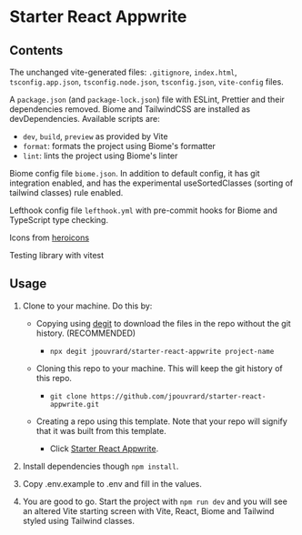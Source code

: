# Starter React Appwrite

## Contents

The unchanged vite-generated files: `.gitignore`, `index.html`, `tsconfig.app.json`, `tsconfig.node.json`, `tsconfig.json`, `vite-config` files.

A `package.json` (and `package-lock.json`) file with ESLint, Prettier and their dependencies removed. Biome and TailwindCSS are installed as devDependencies. Available scripts are:

- `dev`, `build`, `preview` as provided by Vite
- `format`: formats the project using Biome's formatter
- `lint`: lints the project using Biome's linter

Biome config file `biome.json`. In addition to default config, it has git integration enabled, and has the experimental useSortedClasses (sorting of tailwind classes) rule enabled.

Lefthook config file `lefthook.yml` with pre-commit hooks for Biome and TypeScript type checking.

Icons from [heroicons](https://heroicons.com/)

Testing library with vitest

## Usage

1. Clone to your machine. Do this by:

   - Copying using [degit](https://github.com/Rich-Harris/degit) to download the files in the repo without the git history. (RECOMMENDED)

     - `npx degit jpouvrard/starter-react-appwrite project-name`

   - Cloning this repo to your machine. This will keep the git history of this repo.

     - `git clone https://github.com/jpouvrard/starter-react-appwrite.git`

   - Creating a repo using this template. Note that your repo will signify that it was built from this template.
     - Click [Starter React Appwrite](https://github.com/jpouvrard/starter-react-appwrite/generate).

2. Install dependencies though `npm install`.

3. Copy .env.example to .env and fill in the values.

4. You are good to go. Start the project with `npm run dev` and you will see an altered Vite starting screen with Vite, React, Biome and Tailwind styled using Tailwind classes.
